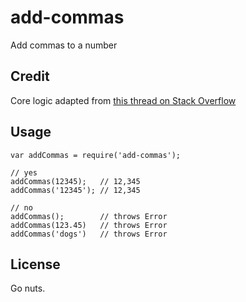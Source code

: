 # add-commas

Add commas to a number

## Credit

Core logic adapted from [this thread on Stack Overflow](http://stackoverflow.com/questions/14636536/how-to-check-if-a-variable-is-an-integer-in-javascript)

## Usage

```
var addCommas = require('add-commas');

// yes
addCommas(12345);   // 12,345
addCommas('12345'); // 12,345

// no
addCommas();        // throws Error
addCommas(123.45)   // throws Error
addCommas('dogs')   // throws Error
```

## License

Go nuts.